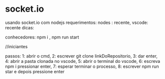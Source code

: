 # socket.io
usando socket.io com nodejs
requerimentos:
   nodes : recente,
   vscode: recente
dicas:

conhecedores:
     npm i ,
     npm run start






//iniciantes

   passos:
     1:
       abrir o cmd,
    2:
      escrever git clone linkDoRepositorio,
    3:
      dar enter,
    4:
    abrir a pasta clonada no vscode,
    5:
      abrir o terminal do vscode,
   6:
    escreva npm i  pressionar enter,
  7: 
  esperar terminar o processo,
  8:
    escrever npm run star e depois pressione enter 
   
